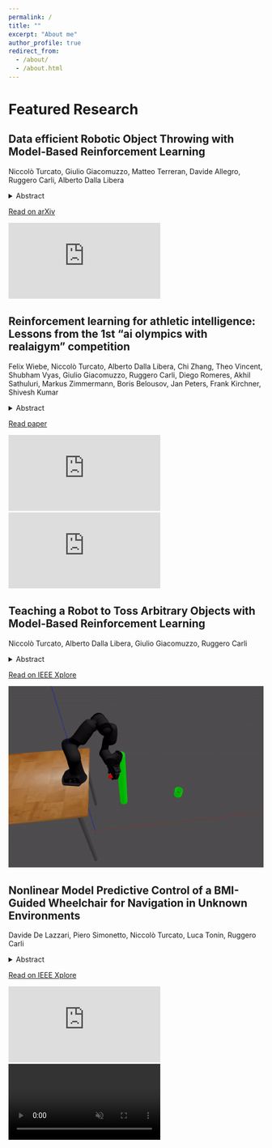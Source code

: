 ```yaml
---
permalink: /
title: ""
excerpt: "About me"
author_profile: true
redirect_from: 
  - /about/
  - /about.html
---
```





<h1>Featured Research</h1>

<div class="article">
    <div class="text">
        <h2>Data efficient Robotic Object Throwing with Model-Based Reinforcement Learning</h2>
        <p>Niccolò Turcato, Giulio Giacomuzzo, Matteo Terreran, Davide Allegro, Ruggero Carli, Alberto Dalla Libera</p>
        <details>
          <summary>Abstract</summary>
          <p>Pick-and-place (PnP) operations, featuring object grasping and trajectory planning, are fundamental in industrial robotics applications. Despite many advancements in the field, PnP is limited by workspace constraints, reducing flexibility. Pick-and-throw (PnT) is a promising alternative where the robot throws objects to target locations, leveraging extrinsic resources like gravity to improve efficiency and expand the workspace. However, PnT execution is complex, requiring precise coordination of high-speed movements and object dynamics. Solutions to the PnT problem are categorized into analytical and learning-based approaches. Analytical methods focus on system modeling and trajectory generation but are time-consuming and offer limited generalization. Learning-based solutions, in particular Model-Free Reinforcement Learning (MFRL), offer automation and adaptability but require extensive interaction time. This paper introduces a Model-Based Reinforcement Learning (MBRL) framework, MC-PILOT, which combines data-driven modeling with policy optimization for efficient and accurate PnT tasks. MC-PILOT accounts for model uncertainties and release errors, demonstrating superior performance in simulations and real-world tests with a Franka Emika Panda manipulator. The proposed approach generalizes rapidly to new targets, offering advantages over analytical and Model-Free methods.</p>
        </details>
        <p><a href="https://arxiv.org/pdf/2502.05595" target="_blank">Read on arXiv</a></p>
    </div>
    <div class="media">
      <iframe src="https://www.youtube.com/embed/0e8IWstunsc?si=CpZNN23oTZkc7GUL" frameborder="0" allowfullscreen></iframe>
    </div>
</div>


<div class="article">
    <div class="text">
        <h2>Reinforcement learning for athletic intelligence: Lessons from the 1st “ai olympics with realaigym” competition</h2>
        <p>Felix Wiebe, Niccolò Turcato, Alberto Dalla Libera, Chi Zhang, Theo Vincent, Shubham Vyas, Giulio Giacomuzzo, Ruggero Carli, Diego Romeres, Akhil Sathuluri, Markus Zimmermann, Boris Belousov, Jan Peters, Frank Kirchner, Shivesh Kumar</p>
        <details>
          <summary>Abstract</summary>
          <p>As artificial intelligence gains new capabilities, it becomes important to evaluate it on real-world tasks. In particular, the fields of robotics and reinforcement learning (RL) are lacking in standardized benchmarking tasks on real hardware. To facilitate reproducibility and stimulate algorithmic advancements, we held an AI Olympics competition at IJCAI 2023 conference based on the double pendulum system in the RealAIGym project where the participants were asked to develop a controller for the swing up and stabilization task. This paper presents the methods and results from the top participating teams and provides insights into the realworld performance of RL algorithms with respect to a baseline time-varying LQR controller.</p>
        </details>
        <p><a href="https://www.researchgate.net/profile/Niccolo_Turcato/publication/382788511_Reinforcement_Learning_for_Athletic_Intelligence_Lessons_from_the_1st_AI_Olympics_with_RealAIGym_Competition/links/66d0231db1606e24c2a6592a/Reinforcement-Learning-for-Athletic-Intelligence-Lessons-from-the-1st-AI-Olympics-with-RealAIGym-Competition.pdf" target="_blank">Read paper</a></p>
    </div>
    <div class="media">
        <iframe src="https://www.youtube.com/embed/eYDH1v1FqF8?si=lkUBxVSZi0Vo-qdV?autoplay=0" frameborder="0" allowfullscreen></iframe>
        <iframe src="https://www.youtube.com/embed/-1qCz1fJmT4?autoplay=0" frameborder="0" allowfullscreen></iframe>
    </div>
</div>

<div class="article">
    <div class="text">
        <h2>Teaching a Robot to Toss Arbitrary Objects with Model-Based Reinforcement Learning</h2>
        <p>Niccolò Turcato, Alberto Dalla Libera, Giulio Giacomuzzo, Ruggero Carli</p>
        <details>
          <summary>Abstract</summary>
          <p>In this paper, we investigate the use of ModelBased Reinforcement Learning (MBRL) for pick-and-throw tasks, which is a variation of the pick-and-place task. In pick-and-throw applications, objects are thrown instead of placed to increase time efficiency and enlarge the workspace reachable by the robot. The effectiveness of analytical methods for this task is limited by the complex system dynamics and the disturbances due to communication and control. Recently, the application of data-driven solutions, in particular Model-Free Reinforcement Learning (MFRL), has attracted attention. In this paper, we explore the use of a MBRL algorithm to solve the pick-and-throw task. Experiments carried out in simulation show the potentialities of our approach, in terms of accuracy and data efficiency, both with respect to analytical methods and a MFRL approach.</p>
        </details>
        <p><a href="https://ieeexplore.ieee.org/stamp/stamp.jsp?arnumber=10284290" target="_blank">Read on IEEE Xplore</a></p>
    </div>
    <div class="media">
      <img src='/images/toss.gif'>
    </div>
</div>


<div class="article">
    <div class="text">
        <h2>Nonlinear Model Predictive Control of a BMI-Guided Wheelchair for Navigation in Unknown Environments</h2>
        <p>Davide De Lazzari, Piero Simonetto, Niccolò Turcato, Luca Tonin, Ruggero Carli</p>
        <details>
          <summary>Abstract</summary>
          <p>The ability to discern human intentions from brain signals has opened the possibility of leveraging Brain-Machine Interfaces (BMIs) for the control of robotic devices, especially benefiting individuals with severe motor disabilities. In this work, we present a novel approach for navigating a semiautonomous wheelchair towards targets generated by a BMI, all while ensuring collision avoidance. Our approach employs Nonlinear Model Predictive Control (NMPC) for real-time trajectory generation in unknown and dynamic environments. The empirical results obtained from real-world experiments clearly demonstrate the advancements of our solution over current state-of-the-art techniques. Our implementation is proven to outperform well-established methods in terms of both smoothness and alignment with the user's intended behavior.</p>
        </details>
        <p><a href="https://ieeexplore.ieee.org/abstract/document/10591234/" target="_blank">Read on IEEE Xplore</a></p>
    </div>
    <div class="media">
      <iframe src="https://www.youtube.com/embed/rCUJUujnWH0?si=w7hJ1oklsqaDHF4M" frameborder="0" allowfullscreen></iframe>
      <video id="teaser" autoplay muted loop playsinline height="50%">
        <source src="/videos/wheelchair_test_15s_single_obj.mp4"
                type="video/mp4">
      </video>
    </div>
</div>


